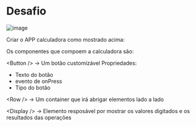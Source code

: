 # Desafio
![image](https://user-images.githubusercontent.com/69127474/219480330-ab520a9d-c41f-4638-bdb9-eb2642aa25f0.png)

Criar o APP calculadora como mostrado acima:

Os componentes que compoem a calculadora são:

\<Button /> -> Um botão customizável
Propriedades:
- Texto do botão
- evento de onPress
- Tipo do botão

\<Row /> -> Um container que irá abrigar elementos lado a lado

\<Display /> -> Elemento resposável por mostrar os valores digitados e os resultados das operações
